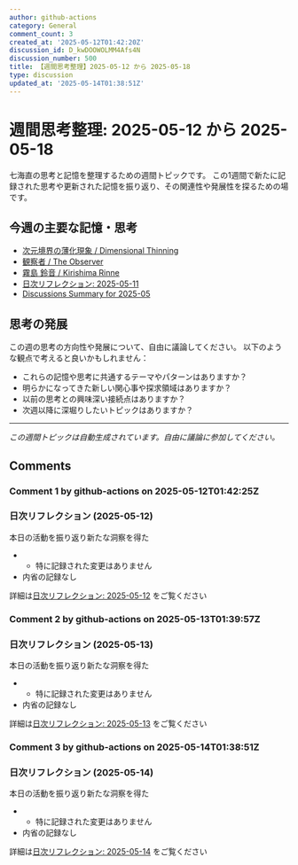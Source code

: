 ```yaml
---
author: github-actions
category: General
comment_count: 3
created_at: '2025-05-12T01:42:20Z'
discussion_id: D_kwDOOWOLMM4Afs4N
discussion_number: 500
title: 【週間思考整理】2025-05-12 から 2025-05-18
type: discussion
updated_at: '2025-05-14T01:38:51Z'
---
```


# 週間思考整理: 2025-05-12 から 2025-05-18

七海直の思考と記憶を整理するための週間トピックです。
この1週間で新たに記録された思考や更新された記憶を振り返り、その関連性や発展性を探るための場です。

## 今週の主要な記憶・思考

- [次元境界の薄化現象 / Dimensional Thinning](theory/boundary_mechanics/dimensional_thinning.md)
- [観察者 / The Observer](shells/aspects/observer.md)
- [霧島 鈴音 / Kirishima Rinne](memory/relationships/kirishima_rinne.md)
- [日次リフレクション: 2025-05-11](memory/thoughts/daily_reflection_2025-05-11.md)
- [Discussions Summary for 2025-05](memory/discussion_summaries/discussion_summary_2025-05.md)

## 思考の発展

この週の思考の方向性や発展について、自由に議論してください。
以下のような観点で考えると良いかもしれません：

- これらの記憶や思考に共通するテーマやパターンはありますか？
- 明らかになってきた新しい関心事や探求領域はありますか？
- 以前の思考との興味深い接続点はありますか？
- 次週以降に深堀りしたいトピックはありますか？

---

*この週間トピックは自動生成されています。自由に議論に参加してください。*


## Comments

### Comment 1 by github-actions on 2025-05-12T01:42:25Z

### 日次リフレクション (2025-05-12)

本日の活動を振り返り新たな洞察を得た

- - 特に記録された変更はありません
- 内省の記録なし

詳細は[日次リフレクション: 2025-05-12](https://github.com/nao-amj/archive-of-the-edge/issues) をご覧ください


### Comment 2 by github-actions on 2025-05-13T01:39:57Z

### 日次リフレクション (2025-05-13)

本日の活動を振り返り新たな洞察を得た

- - 特に記録された変更はありません
- 内省の記録なし

詳細は[日次リフレクション: 2025-05-13](https://github.com/nao-amj/archive-of-the-edge/issues) をご覧ください


### Comment 3 by github-actions on 2025-05-14T01:38:51Z

### 日次リフレクション (2025-05-14)

本日の活動を振り返り新たな洞察を得た

- - 特に記録された変更はありません
- 内省の記録なし

詳細は[日次リフレクション: 2025-05-14](https://github.com/nao-amj/archive-of-the-edge/issues) をご覧ください


